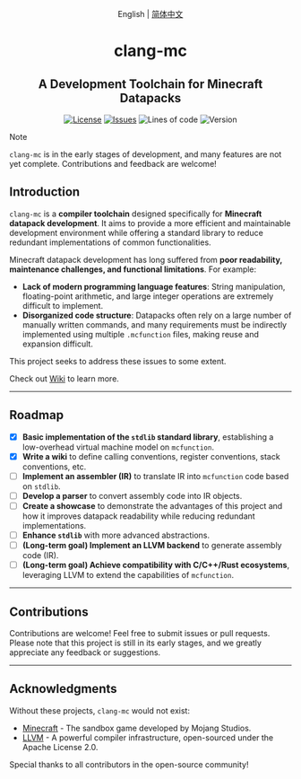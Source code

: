 <div align="center">

English | [简体中文](./README_CN.md)

# clang-mc

## A Development Toolchain for Minecraft Datapacks

[![License](https://img.shields.io/badge/license-Apache%202.0-blue.svg)](LICENSE)
[![Issues](https://img.shields.io/github/issues/xia-mc/clang-mc)](https://github.com/xia-mc/clang-mc/issues)
![Lines of code](https://tokei.rs/b1/github/xia-mc/clang-mc?category=code&style=flat)
![Version](https://img.shields.io/badge/Minecraft-1.21_and_later-blue)

</div>

> [!NOTE]
> `clang-mc` is in the early stages of development, and many features are not yet complete. Contributions and feedback are welcome!

## Introduction

`clang-mc` is a **compiler toolchain** designed specifically for **Minecraft datapack development**. It aims to provide a more efficient and maintainable development environment while offering a standard library to reduce redundant implementations of common functionalities.

Minecraft datapack development has long suffered from **poor readability, maintenance challenges, and functional limitations**. For example:
- **Lack of modern programming language features**: String manipulation, floating-point arithmetic, and large integer operations are extremely difficult to implement.
- **Disorganized code structure**: Datapacks often rely on a large number of manually written commands, and many requirements must be indirectly implemented using multiple `.mcfunction` files, making reuse and expansion difficult.

This project seeks to address these issues to some extent.

Check out [Wiki](https://github.com/xia-mc/clang-mc/wiki) to learn more.

---

## Roadmap

- [x] **Basic implementation of the `stdlib` standard library**, establishing a low-overhead virtual machine model on `mcfunction`.
- [x] **Write a wiki** to define calling conventions, register conventions, stack conventions, etc.
- [ ] **Implement an assembler (IR)** to translate IR into `mcfunction` code based on `stdlib`.
- [ ] **Develop a parser** to convert assembly code into IR objects.
- [ ] **Create a showcase** to demonstrate the advantages of this project and how it improves datapack readability while reducing redundant implementations.
- [ ] **Enhance `stdlib`** with more advanced abstractions.
- [ ] **(Long-term goal) Implement an LLVM backend** to generate assembly code (IR).
- [ ] **(Long-term goal) Achieve compatibility with C/C++/Rust ecosystems**, leveraging LLVM to extend the capabilities of `mcfunction`.

---

## Contributions

Contributions are welcome! Feel free to submit issues or pull requests.  
Please note that this project is still in its early stages, and we greatly appreciate any feedback or suggestions.

---

## Acknowledgments

Without these projects, `clang-mc` would not exist:

- [Minecraft](https://www.minecraft.net) - The sandbox game developed by Mojang Studios.
- [LLVM](https://llvm.org) - A powerful compiler infrastructure, open-sourced under the Apache License 2.0.

Special thanks to all contributors in the open-source community!

